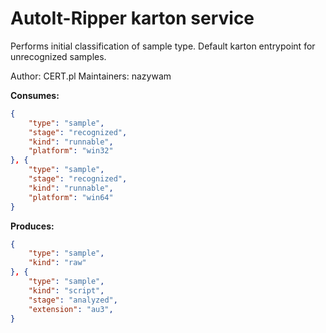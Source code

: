 # AutoIt-Ripper karton service

Performs initial classification of sample type. Default karton entrypoint for unrecognized samples.

Author: CERT.pl
Maintainers: nazywam

**Consumes:**
```json
{
    "type": "sample",
    "stage": "recognized",
    "kind": "runnable",
    "platform": "win32"
}, {
    "type": "sample",
    "stage": "recognized",
    "kind": "runnable",
    "platform": "win64"
}
```

**Produces:**
```json
{
    "type": "sample",
    "kind": "raw"
}, {
    "type": "sample",
    "kind": "script",
    "stage": "analyzed",
    "extension": "au3",
}
```
